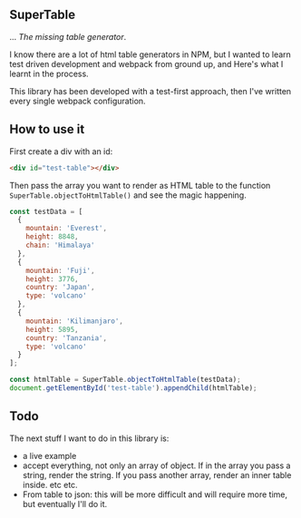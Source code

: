 
## SuperTable 

... _The missing table generator_. 

I know there are a lot of html table generators in NPM, but I wanted to learn test driven development and webpack from ground up, and Here's what I learnt in the process. 

This library has been developed with a test-first approach, then I've written every single webpack configuration. 

## How to use it 

First create a div with an id: 

```html 
<div id="test-table"></div>
```

Then pass the array you want to render as HTML table to the function `SuperTable.objectToHtmlTable()` and see the magic happening.

```javascript 
const testData = [
  {
    mountain: 'Everest',
    height: 8848,
    chain: 'Himalaya'
  },
  {
    mountain: 'Fuji',
    height: 3776,
    country: 'Japan',
    type: 'volcano'
  },
  {
    mountain: 'Kilimanjaro',
    height: 5895,
    country: 'Tanzania',
    type: 'volcano'
  }
];

const htmlTable = SuperTable.objectToHtmlTable(testData);
document.getElementById('test-table').appendChild(htmlTable);

```

## Todo 

The next stuff I want to do in this library is: 

- a live example
- accept everything, not only an array of object. If in the array you pass a string, render the string. If you pass another array, render an inner table inside. etc etc. 
- From table to json: this will be more difficult and will require more time, but eventually I'll do it. 


